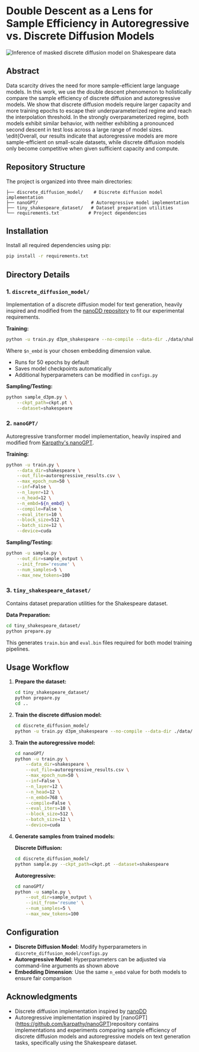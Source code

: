 # Double Descent as a Lens for Sample Efficiency in Autoregressive vs. Discrete Diffusion Models
![Inference of masked discrete diffusion model on Shakespeare data](discrete_diffusion/demo_dd.gif)

## Abstract

Data scarcity drives the need for more sample-efficient large language models. In this work, we use the double descent phenomenon to holistically compare the sample efficiency of discrete diffusion and autoregressive models. We show that discrete diffusion models require larger capacity and more training epochs to escape their underparameterized regime and reach the interpolation threshold. In the strongly overparameterized regime, both models exhibit similar behavior, with neither exhibiting a pronounced second descent in test loss across a large range of model sizes. \edit{Overall, our results indicate that autoregressive models are more sample-efficient on small-scale datasets, while discrete diffusion models only become competitive when given sufficient capacity and compute.

## Repository Structure

The project is organized into three main directories:

```
├── discrete_diffusion_model/    # Discrete diffusion model implementation
├── nanoGPT/                    # Autoregressive model implementation  
├── tiny_shakespeare_dataset/   # Dataset preparation utilities
└── requirements.txt           # Project dependencies
```

## Installation

Install all required dependencies using pip:

```bash
pip install -r requirements.txt
```

## Directory Details

### 1. `discrete_diffusion_model/`

Implementation of a discrete diffusion model for text generation, heavily inspired and modified from the [nanoDD repository](https://github.com/flukeskywalker/nanoDD) to fit our experimental requirements.

**Training:**
```bash
python -u train.py d3pm_shakespeare --no-compile --data-dir ./data/shakespeare --embed-dim $n_embd
```

Where `$n_embd` is your chosen embedding dimension value.

- Runs for 50 epochs by default
- Saves model checkpoints automatically
- Additional hyperparameters can be modified in `configs.py`

**Sampling/Testing:**
```bash
python sample_d3pm.py \
    --ckpt_path=ckpt.pt \
    --dataset=shakespeare
```

### 2. `nanoGPT/`

Autoregressive transformer model implementation, heavily inspired and modified from [Karpathy's nanoGPT](https://github.com/karpathy/nanoGPT).

**Training:**
```bash
python -u train.py \
    --data_dir=shakespeare \
    --out_file=autoregressive_results.csv \
    --max_epoch_num=50 \
    --inf=False \
    --n_layer=12 \
    --n_head=12 \
    --n_embd=${n_embd} \
    --compile=False \
    --eval_iters=10 \
    --block_size=512 \
    --batch_size=12 \
    --device=cuda
```

**Sampling/Testing:**
```bash
python -u sample.py \
    --out_dir=sample_output \
    --init_from='resume' \
    --num_samples=5 \
    --max_new_tokens=100
```

### 3. `tiny_shakespeare_dataset/`

Contains dataset preparation utilities for the Shakespeare dataset.

**Data Preparation:**
```bash
cd tiny_shakespeare_dataset/
python prepare.py
```

This generates `train.bin` and `eval.bin` files required for both model training pipelines.

## Usage Workflow

1. **Prepare the dataset:**
   ```bash
   cd tiny_shakespeare_dataset/
   python prepare.py
   cd ..
   ```

2. **Train the discrete diffusion model:**
   ```bash
   cd discrete_diffusion_model/
   python -u train.py d3pm_shakespeare --no-compile --data-dir ./data/shakespeare --embed-dim 768
   ```

3. **Train the autoregressive model:**
   ```bash
   cd nanoGPT/
   python -u train.py \
       --data_dir=shakespeare \
       --out_file=autoregressive_results.csv \
       --max_epoch_num=50 \
       --inf=False \
       --n_layer=12 \
       --n_head=12 \
       --n_embd=768 \
       --compile=False \
       --eval_iters=10 \
       --block_size=512 \
       --batch_size=12 \
       --device=cuda
   ```

4. **Generate samples from trained models:**
   
   **Discrete Diffusion:**
   ```bash
   cd discrete_diffusion_model/
   python sample.py --ckpt_path=ckpt.pt --dataset=shakespeare
   ```
   
   **Autoregressive:**
   ```bash
   cd nanoGPT/
   python -u sample.py \
       --out_dir=sample_output \
       --init_from='resume' \
       --num_samples=5 \
       --max_new_tokens=100
   ```

## Configuration

- **Discrete Diffusion Model**: Modify hyperparameters in `discrete_diffusion_model/configs.py`
- **Autoregressive Model**: Hyperparameters can be adjusted via command-line arguments as shown above
- **Embedding Dimension**: Use the same `n_embd` value for both models to ensure fair comparison


## Acknowledgments

- Discrete diffusion implementation inspired by [nanoDD](https://github.com/flukeskywalker/nanoDD)
- Autoregressive implementation inspired by [nanoGPT] (https://github.com/karpathy/nanoGPT)repository contains implementations and experiments comparing sample efficiency of discrete diffusion models and autoregressive models on text generation tasks, specifically using the Shakespeare dataset.
